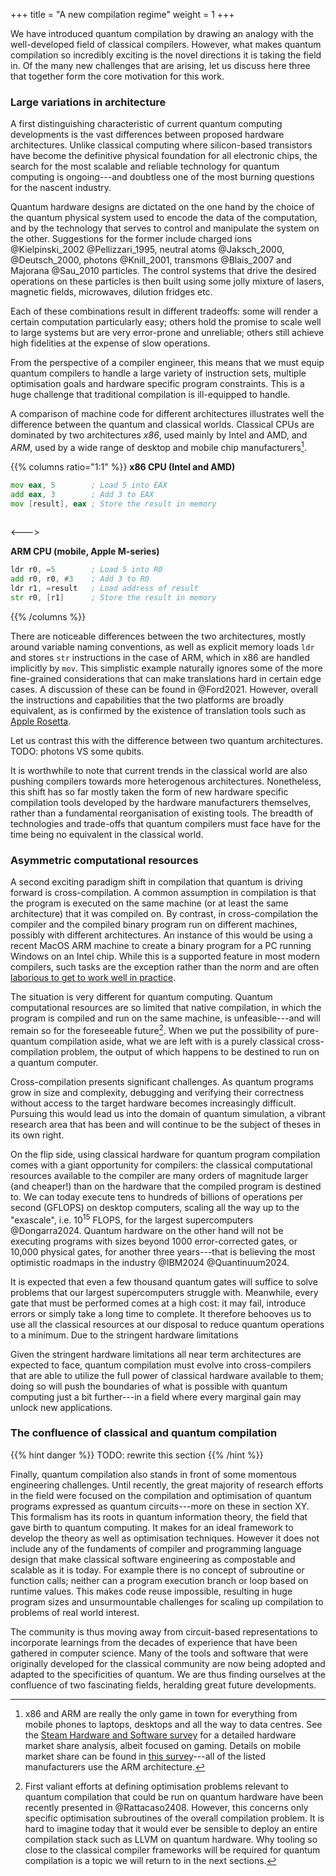 +++
title = "A new compilation regime"
weight = 1
+++

We have introduced quantum compilation by drawing an analogy with the
well-developed field of classical compilers.
However, what makes quantum compilation so incredibly exciting is
the novel directions it is taking the field in.
Of the many new challenges that are arising, let us discuss here three that
together form the core motivation for this work.

### Large variations in architecture

A first distinguishing characteristic of current quantum computing developments
is the vast differences between proposed hardware architectures.
Unlike classical computing 
where silicon-based transistors have become the definitive physical foundation
for all electronic chips, the search for the most scalable and reliable 
technology for quantum computing is ongoing---and doubtless one of the most
burning questions for the nascent industry.

Quantum hardware designs are dictated on the one hand by the choice of the
quantum physical system used to encode the data of the computation, and
by the technology that serves to control and manipulate the system on the other.
Suggestions for the former include charged ions @Kielpinski_2002 @Pellizzari_1995, neutral atoms @Jaksch_2000, @Deutsch_2000, photons @Knill_2001, transmons @Blais_2007
and Majorana @Sau_2010 particles.
The control systems that drive the desired operations on these particles
is then built using some jolly mixture of lasers, magnetic fields, microwaves,
dilution fridges etc.

Each of these combinations result in different tradeoffs: some will render a 
certain computation particularly easy; others hold the promise to scale well
to large systems but are very error-prone and unreliable; others still achieve
high fidelities at the expense of slow operations.

From the perspective of a compiler engineer, this means that we must equip
quantum compilers to handle a large variety of instruction sets, multiple optimisation
goals and hardware specific program constraints.
This is a huge challenge that traditional compilation is ill-equipped to handle.

A comparison of machine code for different architectures illustrates well
the difference between the quantum and classical worlds.
Classical CPUs are dominated by two architectures *x86*, used mainly by Intel
and AMD, and *ARM*, used by a wide range of desktop and mobile chip
manufacturers[^cpu].

{{% columns ratio="1:1" %}}
**x86 CPU (Intel and AMD)**
```asm
mov eax, 5        ; Load 5 into EAX
add eax, 3        ; Add 3 to EAX
mov [result], eax ; Store the result in memory
 
```
<--->

**ARM CPU (mobile, Apple M-series)**
```asm
ldr r0, =5        ; Load 5 into R0
add r0, r0, #3    ; Add 3 to R0
ldr r1, =result   ; Load address of result
str r0, [r1]      ; Store the result in memory
```

{{% /columns %}}

There are noticeable differences between the two architectures, mostly around
variable naming conventions, as well as explicit memory loads `ldr` and
stores `str` instructions in the case of ARM, which in x86 are handled
implicitly by `mov`.
This simplistic example naturally ignores some of the more fine-grained
considerations that can make translations hard in certain edge cases. A
discussion of these can be found in @Ford2021.
However, overall the instructions and capabilities that the two platforms are
broadly equivalent, as is confirmed by the existence of translation tools 
such as [Apple Rosetta](https://developer.apple.com/documentation/apple-silicon/about-the-rosetta-translation-environment).

Let us contrast this with the difference between two quantum architectures.
TODO: photons VS some qubits.

It is worthwhile to note that current trends in the classical world are also
pushing compilers towards more heterogenous architectures.
Nonetheless, this shift has so far mostly taken the form of new hardware
specific compilation tools developed by the hardware manufacturers themselves,
rather than a fundamental reorganisation of existing tools.
The breadth of technologies and trade-offs that quantum compilers must face have
for the time being no equivalent in the classical world.

[^cpu]: x86 and ARM are really the only game in town for everything from mobile
phones to laptops, desktops and all the way to data centres. See the [Steam
Hardware and Software survey](https://store.steampowered.com/hwsurvey/processormfg/)
for a detailed hardware market share analysis, albeit focused on gaming.
Details on mobile market share can be found in
[this survey](https://www.counterpointresearch.com/insight/global-smartphone-apsoc-market-share-quarterly)---all of the listed
manufacturers use the ARM architecture.

### Asymmetric computational resources

A second exciting paradigm shift in compilation that quantum is driving forward
is cross-compilation.
A common assumption in compilation is that the program is executed on the same
machine (or at least the same architecture) that it was compiled on.
By contrast, in cross-compilation the compiler and the compiled binary program
run on different machines, possibly with different architectures.
An instance of this would be using a recent MacOS ARM machine to create a
binary program for a PC running Windows on an Intel chip.
While this is a supported feature in most modern compilers, such tasks are the
exception rather than the norm and are often [laborious to get to work well in
practice](https://preshing.com/20141119/how-to-build-a-gcc-cross-compiler/).

The situation is very different for quantum computing.
Quantum computational resources are so limited that native compilation,
in which the program is compiled and run on the same machine, is
unfeasible---and will remain so for the foreseeable future[^qcomp].
When we put the possibility of pure-quantum compilation aside, what we are
left with is a purely classical cross-compilation problem, the output of which
happens to be destined to run on a quantum computer.

[^qcomp]: First valiant efforts at defining optimisation problems relevant to
 quantum compilation that could be run on quantum hardware have been recently presented
 in @Rattacaso2408.
However, this concerns only specific optimisation subroutines of the overall
compilation problem.
It is hard to imagine today that it would ever be sensible to deploy an entire
compilation stack such as LLVM on quantum hardware. Why tooling so close to
the classical compiler frameworks will be required for quantum compilation
is a topic we will return to in the next sections.

Cross-compilation presents significant challenges.
As quantum programs grow in size and complexity, debugging and verifying
their correctness without access to the target hardware becomes
increasingly difficult.
Pursuing this would lead us into the domain of quantum simulation, a
vibrant research area that has been and will continue to be the
subject of theses in its own right.

On the flip side, using classical hardware for quantum program compilation
comes with a giant opportunity for compilers:
the classical computational
resources available to the compiler are many orders of magnitude larger
(and cheaper!) than on the hardware that the compiled program is destined to.
We can today execute tens to hundreds of billions of operations per second
(GFLOPS) on desktop computers, scaling all the way up to the "exascale",
i.e. $10^{15}$ FLOPS, for the largest supercomputers @Dongarra2024.
Quantum hardware on the other hand will not be executing programs with
sizes beyond 1000 error-corrected gates, or 10,000 physical gates,
for another three years---that
is believing the most optimistic roadmaps in the industry @IBM2024 @Quantinuum2024.

It is expected that even a few thousand quantum gates will suffice to solve
problems that our largest supercomputers struggle with.
Meanwhile, every gate that must be performed comes at a high cost:
it may fail, introduce errors or simply take a long time to complete.
It therefore behooves us to use all the classical resources at our disposal
to reduce quantum operations to a minimum.
Due to the stringent hardware limitations

Given the stringent hardware limitations all near term architectures are
expected to face,
quantum compilation must evolve into cross-compilers that are able
to utilize the full power of classical hardware available to them;
doing so will push the boundaries of what is possible with quantum
computing just a bit further---in a field where every marginal gain may unlock
new applications. 

### The confluence of classical and quantum compilation

{{% hint danger %}}
TODO: rewrite this section
{{% /hint  %}}

Finally, quantum compilation also stands in front of some momentous engineering
challenges.
Until recently, the great majority of research efforts in the field were focused
on the compilation and optimisation of quantum programs expressed as quantum
circuits---more on these in section XY.
This formalism has its roots in quantum information theory, the field that gave
birth to quantum computing.
It makes for an ideal framework to develop the theory as well as optimisation
techniques. However it does not include any of the fundaments of compiler
and programming language design that make classical software engineering
as compostable and scalable as it is today.
For example there is no concept of subroutine or function calls; neither
can a program execution branch or loop based on runtime values.
This makes code reuse impossible, resulting in huge program sizes and
unsurmountable challenges for scaling up compilation to problems of
real world interest.

The community is thus moving away from circuit-based representations to
incorporate learnings from the decades of experience that have been gathered in
computer science.
Many of the tools and software that were originally developed for the classical
community are now being adopted and adapted to the specificities of quantum.
We are thus finding ourselves at the confluence of two fascinating fields,
heralding great future developments.
